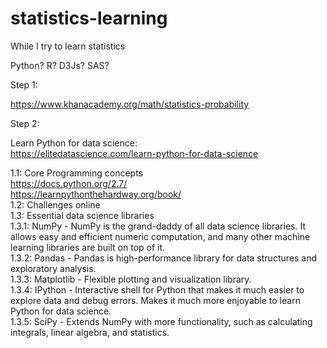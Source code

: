 # statistics-learning
While I try to learn statistics

Python? R? D3Js? SAS?

Step 1:

https://www.khanacademy.org/math/statistics-probability



Step 2:

Learn Python for data science:<br>
https://elitedatascience.com/learn-python-for-data-science


  1.1: Core Programming concepts<br>
      https://docs.python.org/2.7/<br>
      https://learnpythonthehardway.org/book/<br>
  1.2: Challenges online<br>
  1.3: Essential data science libraries<br>
        1.3.1: NumPy - NumPy is the grand-daddy of all data science libraries. It allows easy and efficient numeric       computation, and many other machine learning libraries are built on top of it.<br>
        1.3.2: Pandas - Pandas is high-performance library for data structures and exploratory analysis.<br>
        1.3.3: Matplotlib - Flexible plotting and visualization library.<br>
        1.3.4: IPython - Interactive shell for Python that makes it much easier to explore data and debug errors. Makes it much more enjoyable to learn Python for data science.<br>
        1.3.5: SciPy - Extends NumPy with more functionality, such as calculating integrals, linear algebra, and statistics.<br>
 
 

